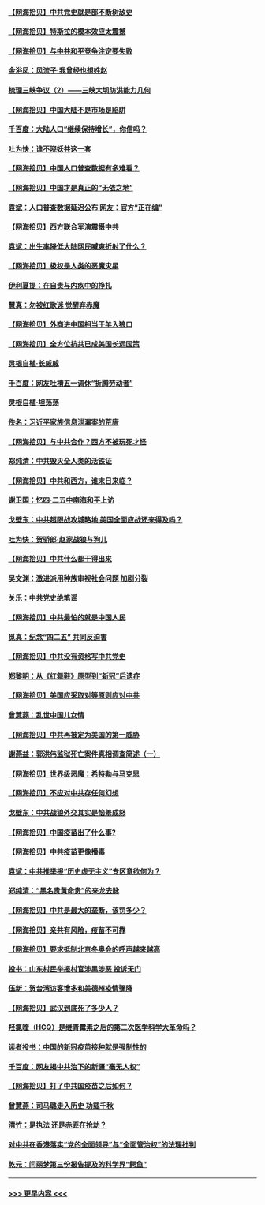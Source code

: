 #### [【网海拾贝】中共党史就是部不断树敌史](../pages/nsc993/n12932844.md?t=05082151) 
#### [【网海拾贝】特斯拉的模本效应太震撼](../pages/nsc993/n12925626.md?t=05082151) 
#### [【网海拾贝】与中共和平竞争注定要失败](../pages/nsc993/n12923326.md?t=05082151) 
#### [金浴凤：风流子‧我曾经也想姓赵](../pages/nsc993/n12920911.md?t=05082151) 
#### [梳理三峡争议（2）——三峡大坝防洪能力几何](../pages/nsc993/n12920173.md?t=05082151) 
#### [【网海拾贝】中国大陆不是市场是陷阱](../pages/nsc993/n12920143.md?t=05082151) 
#### [千百度：大陆人口“继续保持增长”，你信吗？](../pages/nsc993/n12918946.md?t=05082151) 
#### [吐为快：谁不晓妖共这一套](../pages/nsc993/n12918941.md?t=05082151) 
#### [【网海拾贝】中国人口普查数据有多难看？](../pages/nsc993/n12917822.md?t=05082151) 
#### [【网海拾贝】中国才是真正的“无依之地”](../pages/nsc993/n12915845.md?t=05082151) 
#### [袁斌：人口普查数据延迟公布 网友：官方“正在编”](../pages/nsc993/n12915748.md?t=05082151) 
#### [【网海拾贝】西方联合军演震慑中共](../pages/nsc993/n12913466.md?t=05082151) 
#### [袁斌：出生率降低大陆网民喊爽折射了什么？](../pages/nsc993/n12913365.md?t=05082151) 
#### [【网海拾贝】极权是人类的恶魔灾星](../pages/nsc993/n12910697.md?t=05082151) 
#### [伊利夏提：在自责与内疚中的挣扎](../pages/nsc993/n12910493.md?t=05082151) 
#### [慧真：勿被红歌迷 觉醒弃赤魔](../pages/nsc993/n12910485.md?t=05082151) 
#### [【网海拾贝】外商进中国相当于羊入狼口](../pages/nsc993/n12908274.md?t=05082151) 
#### [【网海拾贝】全方位抗共已成美国长远国策](../pages/nsc993/n12906878.md?t=05082151) 
#### [灵根自植‧长戚戚](../pages/nsc993/n12905585.md?t=05082151) 
#### [千百度：网友吐槽五一调休“折腾劳动者”](../pages/nsc993/n12905934.md?t=05082151) 
#### [灵根自植‧坦荡荡](../pages/nsc993/n12905562.md?t=05082151) 
#### [佚名：习近平家族信息泄漏案的荒唐](../pages/nsc993/n12904705.md?t=05082151) 
#### [【网海拾贝】与中共合作？西方不被玩死才怪](../pages/nsc993/n12903873.md?t=05082151) 
#### [郑纯清：中共毁灭全人类的活铁证](../pages/nsc993/n12903785.md?t=05082151) 
#### [【网海拾贝】中共和西方，谁末日来临？](../pages/nsc993/n12903482.md?t=05082151) 
#### [谢卫国：忆四‧二五中南海和平上访](../pages/nsc993/n12902192.md?t=05082151) 
#### [戈壁东：中共超限战攻城略地 美国全面应战还来得及吗？](../pages/nsc993/n12902297.md?t=05082151) 
#### [吐为快：贺骄郎‧赵家战狼与狗儿](../pages/nsc993/n12902280.md?t=05082151) 
#### [【网海拾贝】中共什么都干得出来](../pages/nsc993/n12897500.md?t=05082151) 
#### [吴文渊：激进派用种族审视社会问题 加剧分裂](../pages/nsc993/n12893881.md?t=05082151) 
#### [关乐：中共党史绝笔谣](../pages/nsc993/n12897270.md?t=05082151) 
#### [【网海拾贝】中共最怕的就是中国人民](../pages/nsc993/n12894705.md?t=05082151) 
#### [觅真：纪念“四二五” 共同反迫害](../pages/nsc993/n12894553.md?t=05082151) 
#### [【网海拾贝】中共没有资格写中共党史](../pages/nsc993/n12892231.md?t=05082151) 
#### [郑黎明：从《红舞鞋》原型到“新冠”后遗症](../pages/nsc993/n12890469.md?t=05082151) 
#### [【网海拾贝】美国应采取对等原则应对中共](../pages/nsc993/n12889176.md?t=05082151) 
#### [曾慧燕：乱世中国儿女情](../pages/nsc993/n12887931.md?t=05082151) 
#### [【网海拾贝】中共再被定为美国的第一威胁](../pages/nsc993/n12887580.md?t=05082151) 
#### [谢燕益：郭洪伟监狱死亡案件真相调查简述（一）](../pages/nsc993/n12885648.md?t=05082151) 
#### [【网海拾贝】世界级恶魔：希特勒与马克思](../pages/nsc993/n12884062.md?t=05082151) 
#### [【网海拾贝】不应对中共存任何幻想](../pages/nsc993/n12881460.md?t=05082151) 
#### [戈壁东：中共战狼外交其实是恼羞成怒](../pages/nsc993/n12880392.md?t=05082151) 
#### [【网海拾贝】中国疫苗出了什么事?](../pages/nsc993/n12879124.md?t=05082151) 
#### [【网海拾贝】中共疫苗更像播毒](../pages/nsc993/n12876631.md?t=05082151) 
#### [袁斌：中共推举报“历史虚无主义”专区意欲何为？](../pages/nsc993/n12876530.md?t=05082151) 
#### [郑纯清：“黑名贵黄命贵”的来龙去脉](../pages/nsc993/n12875589.md?t=05082151) 
#### [【网海拾贝】中共是最大的垄断，该罚多少？](../pages/nsc993/n12874006.md?t=05082151) 
#### [【网海拾贝】亲共有风险，疫苗不可靠](../pages/nsc993/n12872224.md?t=05082151) 
#### [【网海拾贝】要求抵制北京冬奥会的呼声越来越高](../pages/nsc993/n12868962.md?t=05082151) 
#### [投书：山东村民举报村官涉黑涉恶 投诉无门](../pages/nsc993/n12869726.md?t=05082151) 
#### [伍新：贺台湾访客增多和美德州疫情骤降](../pages/nsc993/n12865651.md?t=05082151) 
#### [【网海拾贝】武汉到底死了多少人？](../pages/nsc993/n12863707.md?t=05082151) 
#### [羟氯喹（HCQ）是继青霉素之后的第二次医学科学大革命吗？](../pages/nsc993/n12638564.md?t=05082151) 
#### [读者投书：中国的新冠疫苗接种就是强制性的](../pages/nsc993/n12859932.md?t=05082151) 
#### [千百度：网友揭中共治下的新疆“毫无人权”](../pages/nsc993/n12858385.md?t=05082151) 
#### [【网海拾贝】打了中共国疫苗之后如何？](../pages/nsc993/n12857866.md?t=05082151) 
#### [曾慧燕：司马璐走入历史 功载千秋](../pages/nsc993/n12856996.md?t=05082151) 
#### [清竹：是执法 还是赤匪在抢劫？](../pages/nsc993/n12856952.md?t=05082151) 
#### [对中共在香港落实“党的全面领导”与“全面管治权”的法理批判](../pages/nsc993/n12856929.md?t=05082151) 
#### [乾元：闫丽梦第三份报告提及的科学界“鳄鱼”](../pages/nsc993/n12855985.md?t=05082151) 

----
#### [ >>> 更早内容 <<< ](../indexes/nsc993-earlier.md)
